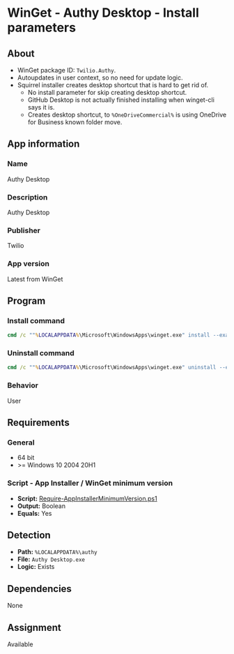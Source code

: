 # WinGet - Authy Desktop - Install parameters

## About

* WinGet package ID: `Twilio.Authy`.
* Autoupdates in user context, so no need for update logic.
* Squirrel installer creates desktop shortcut that is hard to get rid of.
  * No install parameter for skip creating desktop shortcut.
  * GitHub Desktop is not actually finished installing when winget-cli says it is.
  * Creates desktop shortcut, to `%OneDriveCommercial%` is using OneDrive for Business known folder move.

## App information

### Name

Authy Desktop

### Description

Authy Desktop

### Publisher

Twilio

### App version

Latest from WinGet

## Program

### Install command

```bat
cmd /c ""%LOCALAPPDATA%\Microsoft\WindowsApps\winget.exe" install --exact --id Twilio.Authy --silent --source winget --accept-package-agreements --accept-source-agreements"
```

### Uninstall command

```bat
cmd /c ""%LOCALAPPDATA%\Microsoft\WindowsApps\winget.exe" uninstall --exact --id Twilio.Authy --silent --source winget --accept-source-agreements"
```

### Behavior

User

## Requirements

### General

* 64 bit
* \>= Windows 10 2004 20H1

### Script - App Installer / WinGet minimum version

* **Script:** [Require-AppInstallerMinimumVersion.ps1](./../../Common/Require-AppInstallerMinimumVersion.ps1)
* **Output:** Boolean
* **Equals:** Yes

## Detection

* **Path:** `%LOCALAPPDATA%\authy`
* **File:** `Authy Desktop.exe`
* **Logic:** Exists

## Dependencies

None

## Assignment

Available
